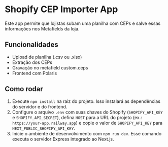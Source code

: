 # Shopify CEP Importer App

Este app permite que lojistas subam uma planilha com CEPs e salve essas informações nos Metafields da loja.

## Funcionalidades

- Upload de planilha (.csv ou .xlsx)
- Extração dos CEPs
- Gravação no metafield custom.ceps
- Frontend com Polaris

## Como rodar

1. Execute `npm install` na raiz do projeto. Isso instalará as dependências do servidor e do frontend.
2. Configure o arquivo `.env` com suas chaves do Shopify (`SHOPIFY_API_KEY` e `SHOPIFY_API_SECRET`), defina `HOST` para a URL do projeto (ex.: `https://your-app.railway.app`) e copie o valor de `SHOPIFY_API_KEY` para `NEXT_PUBLIC_SHOPIFY_API_KEY`.
3. Inicie o ambiente de desenvolvimento com `npm run dev`. Esse comando executa o servidor Express integrado ao Next.js.

